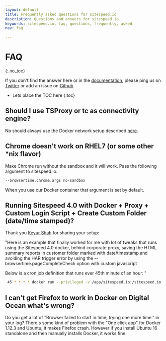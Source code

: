 ```yaml
---
layout: default
title: Frequently asked questions for sitespeed.io
description: Questions and answers for sitespeed.io.
keywords: sitespeed.io, faq, questions, frequently, asked
nav: faq

---
```


# FAQ
{:.no_toc}

If you don't find the answer here or in the [documentation]({{site.baseurl}}/documentation/), please ping us on [Twitter](https://twitter.com/SiteSpeedio) or add an issue on [Github](https://github.com/sitespeedio/sitespeed.io/issues?state=open).

* Lets place the TOC here
{:toc}

## Should I use TSProxy or tc as connectivity engine?
No should always use the Docker network setup described [here]({{site.baseurl}}/documentation/sitespeed.io/browsers/#change-connectivity).

## Chrome doesn't work on RHEL7 (or some other *nix flavor)
Make Chrome run without the sandbox and it will work. Pass the following argument to sitespeed.io:

~~~ bash
--browsertime.chrome.args no-sandbox
~~~

When you use our Docker container that argument is set by default.

## Running Sitespeed 4.0 with Docker + Proxy + Custom Login Script + Create Custom Folder (date/time stamped)?

Thank you [Keyur Shah](https://github.com/softwareklinic) for sharing your setup:

"Here is an example that finally worked for me with lot of tweaks that runs using the Sitespeed 4.0 docker, behind corporate proxy, saving the HTML summary reports in customer folder marked with date/timestamp and avoiding the HAR trigger error by using the --browsertime.pageCompleteCheck option with custom javascript

 Below is a cron job definition that runs ever 45th minute of an hour:
"

~~~ bash
 45 * * * * docker run --privileged -v /app/sitespeed.io:/sitespeed.io sitespeedio/sitespeed.io <url|text file with list of urls> --preScript prescript.js -n 1 -b firefox  --graphite.host <graphiteip-host> --graphite.namespace <graphite-namespace>  --browsertime.proxy.http=proxy.xxxx.xxxxxxxx.com:80 --browsertime.proxy.https=proxy.xxxx.xxxxxxxx.com:80 --outputFolder sitespeed-result/<customfoldername>/$(date +\%Y-\%m-\%d-\%H-\%M-\%S) --browsertime.pageCompleteCheck 'return (function() {try { return (Date.now() - window.performance.timing.loadEventEnd) > 10000;} catch(e) {} return true;})()'
~~~


## I can't get Firefox to work in Docker on Digital Ocean what's wrong?
Do you get a lot of "Browser failed to start in time, trying one more time." in your log? There's some kind of problem with the "One click app" for Docker 1.12.3 and Ubuntu, it makes Firefox crash. However if you install Ubuntu 16 standalone and then manually installs Docker, it works fine.
